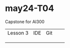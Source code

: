 # may24-T04

Capstone for AI300

|          |     |     |     |     |
| -------- | --- | --- | --- | --- |
| Lesson 3 | IDE | Git |     |     |
|          |     |     |     |     |
|          |     |     |     |     |
|          |     |     |     |     |
